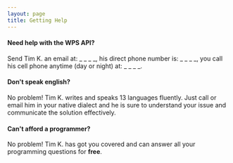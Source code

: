 ```yaml
---
layout: page
title: Getting Help
---
```


#### Need help with the WPS API?

Send Tim K. an email at: _ _ _ _, his direct phone number is: _ _ _ _, you call his cell phone anytime (day or night) at: _ _ _ _.

#### Don't speak english?

No problem! Tim K. writes and speaks 13 languages fluently. Just call or email him in your native dialect and he is sure to understand your issue and communicate the solution effectively.

#### Can't afford a programmer?

No problem! Tim K. has got you covered and can answer all your programming questions for **free**.
